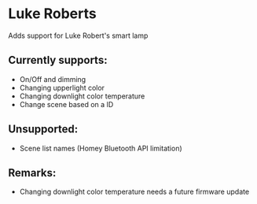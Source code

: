# Luke Roberts

Adds support for Luke Robert's smart lamp

## Currently supports:
* On/Off and dimming
* Changing upperlight color
* Changing downlight color temperature
* Change scene based on a ID

## Unsupported:
* Scene list names (Homey Bluetooth API limitation)

## Remarks:
* Changing downlight color temperature needs a future firmware update
